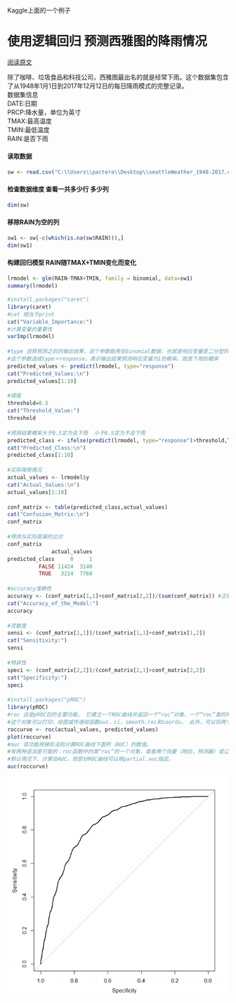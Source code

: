 Kaggle上面的一个例子

# 使用逻辑回归 预测西雅图的降雨情况


[阅读原文](https://www.kaggle.com/anudeepbommireddy/predict-rain-using-logistic-regression/code)

除了咖啡、垃圾食品和科技公司，西雅图最出名的就是经常下雨。这个数据集包含了从1948年1月1日到2017年12月12日的每日降雨模式的完整记录。  
数据集信息  
DATE:日期  
PRCP:降水量，单位为英寸  
TMAX:最高温度    
TMIN:最低温度   
RAIN:是否下雨  

#### 读取数据
```r
sw <- read.csv("C:\\Users\\pactera\\Desktop\\seattleWeather_1948-2017.csv")
```
#### 检查数据维度 查看一共多少行 多少列
```r
dim(sw)
```
#### 移除RAIN为空的列
```r
sw1 <- sw[-c(which(is.na(sw$RAIN))),]
dim(sw1)
```
#### 构建回归模型  RAIN随TMAX+TMIN变化而变化  
```r
lrmodel <- glm(RAIN~TMAX+TMIN, family = binomial, data=sw1)
summary(lrmodel)
```

```r
#install.packages("caret")  
library(caret)  
#cat 相当于print  
cat("Variable_Importance:")  
#计算变量的重要性  
varImp(lrmodel)  

#type 选择预测之后的输出结果，这个参数能用在binomial数据，也就是响应变量是二分型的时候，  
#这个参数选成type＝response，表示输出结果预测响应变量为1的概率。就是下雨的概率  
predicted_values <- predict(lrmodel, type="response")  
cat("Predicted_Values:\n")  
predicted_values[1:10]  

#阈值  
threshold=0.5  
cat("Threshold_Value:")  
threshold  

#预测结果概率大于0.5定为会下雨  小于0.5定为不会下雨  
predicted_class <- ifelse(predict(lrmodel, type="response")>threshold,TRUE,FALSE)  
cat("Predicted_Class:\n")  
predicted_class[1:10]  

#实际降雨情况  
actual_values <- lrmodel$y  
cat("Actual_Values:\n")
actual_values[1:10]

conf_matrix <- table(predicted_class,actual_values)
cat("Confusion_Matrix:\n")
conf_matrix

#预测与实际直接的比对  
conf_matrix
              actual_values
predicted_class     0     1
          FALSE 11424  3140
          TRUE   3224  7760

#accuracy准确性
accuracy <- (conf_matrix[1,1]+conf_matrix[2,2])/(sum(conf_matrix)) #正确预测结果/总的预测结果
cat("Accuracy_of_the_Model:")
accuracy

#灵敏度
sensi <- (conf_matrix[1,1])/(conf_matrix[1,1]+conf_matrix[1,2])
cat("Sensitivity:")
sensi

#特异性
speci <- (conf_matrix[2,2])/(conf_matrix[2,1]+conf_matrix[2,2])
cat("Specificity:")
speci

#install.packages("pROC")
library(pROC)
#roc 这是pROC包的主要功能。 它建立一个ROC曲线并返回一个“roc”对象，一个“roc”类的列表。 
#这个对象可以打印，绘图或传递给函数auc，ci，smooth.roc和coords。 此外，可以将两个roc对象与roc.test进行比较  
roccurve <- roc(actual_values, predicted_values)
plot(roccurve)  
#auc 该功能用梯形法则计算ROC曲线下面积（AUC）的数值。 
#有两种语法是可能的：roc函数中的类“roc”的一个对象，或者两个向量（响应，预测器）或公式（响应预测器）。   
#默认情况下，计算总AUC，但部分ROC曲线可以用partial.auc指定。  
auc(roccurve)  
```
<img src="img/a.png"></img>  
